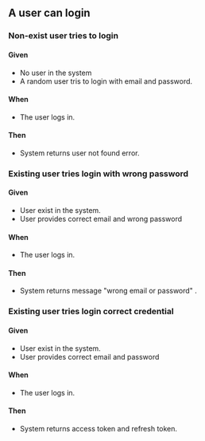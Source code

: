 ## A user can login


### Non-exist user tries to login

#### Given

- No user in the system
- A random user tris to login with email and password.

#### When

- The user logs in.

#### Then

- System returns user not found error.


### Existing user tries login with wrong password

#### Given

- User exist in the system.
- User provides correct email and wrong password

#### When

- The user logs in.

#### Then

- System returns message "wrong email or password" .


### Existing user tries login correct credential

#### Given

- User exist in the system.
- User provides correct email and password

#### When

- The user logs in.

#### Then

- System returns access token and refresh token.
